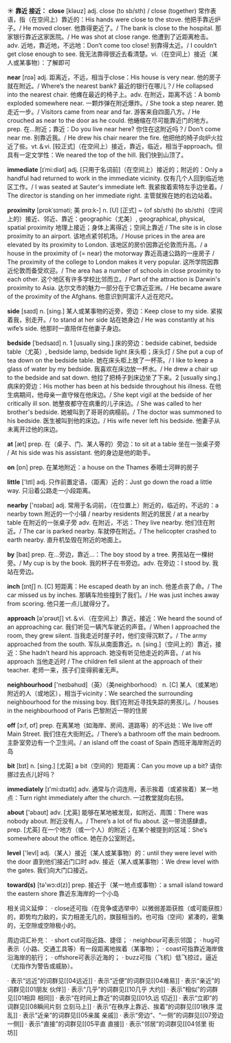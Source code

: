 ☀ <span class="category">**靠近 接近：**</span>
<span class="vocabulary">**close**</span> [kləʊz] 
<span class="definition">adj. close (to sb/sth) / close (together) 常作表语，指（在空间上）靠近的：</span>His hands were close to the stove. 他把手靠近炉子。/ He moved closer. 他靠得更近了。/ The bank is close to the hospital. 那家银行靠近这家医院。/ He was shot at close range. 他遭到了近距离枪击。<span class="definition">adv. 近地，靠近地，不远地：</span>Don’t come too close! 别靠得太近。/ I couldn’t get close enough to see. 我无法靠得很近去看清楚。<span class="definition">vi.（在空间上）接近（某人或某事物）：</span>了解即可

<span class="vocabulary">**near**</span> [nɪə] 
<span class="definition">adj. 距离近，不远，相当于close：</span>His house is very near. 他的房子就在附近。/ Where’s the nearest bank? 最近的银行在哪儿？/ He collapsed into the nearest chair. 他瘫在最近的椅子上。<span class="definition">adv. 在附近，距离不远：</span>A bomb exploded somewhere near. 一颗炸弹在附近爆炸。/ She took a step nearer. 她走近一步。/ Visitors came from near and far. 游客来自四面八方。/ He crouched as near to the door as he could. 他蜷缩在尽可能靠近门的地方。<span class="definition">prep. 在…附近；靠近：</span>Do you live near here? 你住在这附近吗？/ Don’t come near me. 别靠近我。/ He drew his chair nearer the fire. 他把他的椅子向炉火拉近了些。<span class="definition">vt.＆vi. [较正式]（在空间上）接近，靠近，临近，相当于approach。但具有一定文学性：</span>We neared the top of the hill. 我们快到山顶了。
                      
<span class="vocabulary">**immediate**</span> [ɪˈmi:diət]
<span class="definition">adj. [只用于名词前]（在空间上）接近的；附近的：</span>Only a handful had returned to work in the immediate vicinity. 仅有几个人回到临近地区工作。/ I was seated at Sauter's immediate left. 我紧挨着索特左手边坐着。/ The director is standing on her immediate right. 主管就挨在她的右边站着。

<span class="vocabulary">**proximity**</span> [prɒkˈsɪməti; 美 prɑ:k-]
<span class="definition">n. [U] [正式] ~ (of sb/sth) (to sb/sth)（空间上的）接近、邻近、靠近：</span>geographic（尤美）, geographical, physical, spatial proximity 地理上接近；身体上离得近；空间上靠近 / The site is in close proximity to an airport. 该地点紧邻机场。/ House prices in the area are elevated by its proximity to London. 该地区的房价因靠近伦敦而升高。/ a house in the proximity of (= near) the motorway 靠近高速公路的一座房子 / The proximity of the college to London makes it very popular. 这所学院因靠近伦敦而备受欢迎。/ The area has a number of schools in close proximity to each other. 这个地区有许多学校比邻而立。/ Part of the attraction is Darwin's proximity to Asia. 达尔文市的魅力一部分在于它靠近亚洲。/ He became aware of the proximity of the Afghans. 他意识到阿富汗人近在咫尺。

<span class="vocabulary">**side**</span> [saɪd] 
<span class="definition">n. [sing.] 某人或某事物的近旁，旁边：</span>Keep close to my side. 紧挨着我，别走开。/ to stand at her side 站在她身边 / He was constantly at his wife’s side. 他那时一直陪伴在他妻子身边。

<span class="vocabulary">**bedside**</span> [ˈbedsaɪd]
<span class="definition">n. 1 [usually sing.] 床的旁边：</span>bedside cabinet, bedside table（尤英）, bedside lamp, bedside light 床头柜；床头灯 / She put a cup of tea down on the bedside table. 她在床头柜上放了一杯茶。/ I like to keep a glass of water by my bedside. 我喜欢在床边放一杯水。/ He drew a chair up to the bedside and sat down. 他拉了把椅子到床边坐了下来。<span class="definition">2 [usually sing.] 病床的旁边：</span>His mother has been at his bedside throughout his illness. 在他生病期间，他母亲一直守候在他床边。/ She kept vigil at the bedside of her critically ill son. 她整夜都守在病重的儿子床边。/ She was called to her brother's bedside. 她被叫到了哥哥的病榻前。/ The doctor was summoned to his bedside. 医生被叫到他的床边。/ His wife never left his bedside. 他妻子从未离开过他的床边。

<span class="vocabulary">**at**</span> [æt] 
<span class="definition">prep. 在（桌子、门、某人等的）旁边：</span>to sit at a table 坐在一张桌子旁 / At his side was his assistant. 他的身边是他的助手。

<span class="vocabulary">**on**</span> [ɒn] 
<span class="definition">prep. 在某地附近：</span>a house on the Thames 泰晤士河畔的房子

<span class="vocabulary">**little**</span> ['lɪtl] 
<span class="definition">adj. 只作前置定语，（距离）近的：</span>Just go down the road a little way. 只沿着公路走一小段距离。

<span class="vocabulary">**nearby**</span> ['nɪəbaɪ] 
<span class="definition">adj. 常用于名词前，（在位置上）附近的，临近的，不远的：</span>a nearby town 附近的一个小镇 / nearby residents 附近的居民 / at a nearby table 在附近的一张桌子旁 <span class="definition">adv. 在附近，不远：</span>They live nearby. 他们住在附近。/ The car is parked nearby. 车就停在附近。/ The helicopter crashed to earth nearby. 直升机坠毁在附近的地面上。

<span class="vocabulary">**by**</span> [baɪ] 
<span class="definition">prep. 在…旁边，靠近…：</span>The boy stood by a tree. 男孩站在一棵树旁。/ My cup is by the book. 我的杯子在书旁边。<span class="definition">adv. 在旁边：</span>I stood by. 我站在旁边。

<span class="vocabulary">**inch**</span> [ɪntʃ] 
<span class="definition">n. [C] 短距离：</span>He escaped death by an inch. 他差点丧了命。/ The car missed us by inches. 那辆车险些撞到了我们。/ He was just inches away from scoring. 他只差一点儿就得分了。

<span class="vocabulary">**approach**</span> [ə'prəʊtʃ] 
<span class="definition">vt.＆vi.（在空间上）靠近，接近：</span>We heard the sound of an approaching car. 我们听见一辆汽车驶近的声音。/ When I approached the room, they grew silent. 当我走近时屋子时，他们变得沉默了。/ The army approached from the south. 军队从南面靠近。<span class="definition">n. [sing.]（空间上的）靠近，接近：</span>She hadn’t heard his approach. 她没有听见他走近的声音。/ at his approach 当他走近时 / The children fell silent at the approach of their teacher. 老师一来，孩子们变得鸦雀无声。

<span class="vocabulary">**neighbourhood**</span> ['neɪbəhʊd]（英）（美neighborhood）
<span class="definition">n. [C] 某人（或某地）附近的人（或地区），相当于vicinity：</span>We searched the surrounding neighbourhood for the missing boy. 我们在附近寻找失踪的男孩儿。/ houses in the neighbourhood of Paris 巴黎附近一带的住房

<span class="vocabulary">**off**</span> [ɔ:f, ɒf] 
<span class="definition">prep. 在离某地（如海岸、房间、道路等）的不远处：</span>We live off Main Street. 我们住在大街附近。/ There’s a bathroom off the main bedroom. 主卧室旁边有一个卫生间。/ an island off the coast of Spain 西班牙海岸附近的岛

<span class="vocabulary">**bit**</span> [bɪt] 
<span class="definition">n. [sing.] [尤英] a bit（空间的）短距离：</span>Can you move up a bit? 请你挪过去点儿好吗？

<span class="vocabulary">**immediately**</span> [ɪ'mi:dɪətlɪ] 
<span class="definition">adv. 通常与介词连用，表示挨着（或紧挨着）某一地点：</span>Turn right immediately after the church. 一过教堂就向右拐。

<span class="vocabulary">**about**</span> ['əbaʊt] 
<span class="definition">adv. [尤英] 能够在某地被发现，如附近、周围：</span>There was nobody about. 附近没有人。/ There’s a lot of flu about. 这一带流感肆虐。<span class="definition">prep. [尤英] 在一个地方（或一个人）的附近；在某个被提到的区域：</span>She’s somewhere about the office. 她在办公室附近。

<span class="vocabulary">**level**</span> ['levl] 
<span class="definition">adj.（某人）接近（某人或某事物）的：</span>until they were level with the door 直到他们接近门口时 <span class="definition">adv. 接近（某人或某事物）：</span>We drew level with the gates. 我们向大门口接近。

<span class="vocabulary">**toward(s)**</span> [tə'wɔ:d(z)] 
<span class="definition">prep. 接近于（某一地点或事物）：</span>a small island toward the eastern shore 靠近东海岸的一个小岛

相关词义延伸：
· close还可指（在竞争或选举中）以微弱差距获胜（或可能获胜）的，即势均力敌的，实力相差无几的，旗鼓相当的。也可指（空间）紧凑的，密集的，无空隙或空隙极小的。

周边词汇补充：
· short cut可指近路、捷径；
· neighbour可表示邻国；
· hug可表示（小路、交通工具等）有一段距离地挨着（某事物）；
· coast可指靠近海岸做沿海岸的航行；
· offshore可表示近海的；
· buzz可指（飞机）低飞掠过，逼近（尤指作为警告或威胁）。

· 表示“远近”的词群见[[04远近]]
· 表示“近便”的词群见[[04难易]]
· 表示“亲近”的词群见[[01朋友 伙伴]]
· 表示“几乎”的词群见[[10几乎 大约]]
· 表示“相似”的词群见[[01相异 相同]]
· 表示“在时间上靠近”的词群见[[01久远 切近]]
· 表示“立即”的词群见[[08瞬间片刻 立刻马上]]
· 表示“在秩序上靠近、挨着”的词群见[[01秩序 混乱]]
· 表示“近亲”的词群见[[05亲属 亲戚]]
· 表示“旁边”、“一侧”的词群见[[07旁边 一侧]]
· 表示“直接”的词群见[[05平直 直接]]
· 表示“邻居”的词群见[[04邻里 街坊]]
